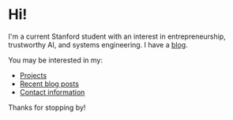 # Hi!

I'm a current Stanford student with an interest in entrepreneurship, trustworthy AI, and systems engineering. I have a [blog](https://kliu.io).

You may be interested in my:

- [Projects](https://kliu.io/projects/)
- [Recent blog posts](https://kliu.io/)
- [Contact information](https://kliu.io/about/)

Thanks for stopping by!
